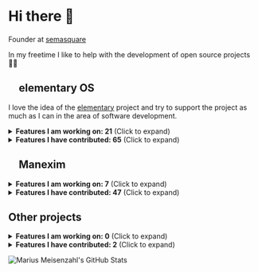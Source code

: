 # Hi there 👋

Founder at [semasquare](https://github.com/semasquare) <img class="emoji" width="16" height="16" src="https://avatars1.githubusercontent.com/u/38842282?s=200&v=4">

In my freetime I like to help with the development of open source projects 👨‍💻

## <img class="emoji" width="16" height="16" src="https://avatars.githubusercontent.com/u/1978534?s=200&v=4"> elementary OS

I love the idea of the [elementary](https://github.com/elementary) project and try to support the project as much as I can in the area of software development.

<details><summary><b>Features I am working on: 21</b> (Click to expand)</summary>
<table>
  <tr>
    <th>Title</th>
    <th>State</th>
    <th>Mergeable</th>
  </tr>
<tr>
    <td><p><a href="https://github.com/elementary/appcenter/pull/1811">elementary/appcenter #1811 · Trigger auto-updates when opening the app</a></p></td>
    <td>👀️ Ready for review</td>
    <td>⚠️ Merging is blocked</td>
  </tr>
<tr>
    <td><p><a href="https://github.com/elementary/appcenter/pull/1791">elementary/appcenter #1791 · Add a manual refresh button to update all caches</a></p></td>
    <td>👀️ Ready for review</td>
    <td>⚠️ Merging is blocked</td>
  </tr>
<tr>
    <td><p><a href="https://github.com/elementary/appcenter/pull/1790">elementary/appcenter #1790 · Pull apt updates less frequently</a></p></td>
    <td>👀️ Ready for review</td>
    <td>⚠️ Merging is blocked</td>
  </tr>
<tr>
    <td><p><a href="https://github.com/elementary/appcenter/pull/1806">elementary/appcenter #1806 · Check for firmware updates</a></p></td>
    <td>👀️ Ready for review</td>
    <td>⚠️ Merging is blocked</td>
  </tr>
<tr>
    <td><p><a href="https://github.com/elementary/camera/pull/204">elementary/camera #204 · Take photo or video on secondary click</a></p></td>
    <td>👀️ Ready for review</td>
    <td>⚠️ Merging is blocked</td>
  </tr>
<tr>
    <td><p><a href="https://github.com/elementary/action-appcenter-review-parse/pull/2">elementary/action-appcenter-review-parse #2 · Parse end of life</a></p></td>
    <td>👀️ Ready for review</td>
    <td>⚠️ Merging is blocked</td>
  </tr>
<tr>
    <td><p><a href="https://github.com/elementary/os/pull/582">elementary/os #582 · Build OSTree based images</a></p></td>
    <td>🏗️ Draft</td>
    <td>⤵️ Mergeable</td>
  </tr>
<tr>
    <td><p><a href="https://github.com/elementary/initial-setup/pull/84">elementary/initial-setup #84 · Set 24h format based on language</a></p></td>
    <td>👀️ Ready for review</td>
    <td>⚠️ Merging is blocked</td>
  </tr>
<tr>
    <td><p><a href="https://github.com/elementary/settings-daemon/pull/10">elementary/settings-daemon #10 · Add clock format</a></p></td>
    <td>👀️ Ready for review</td>
    <td>⚠️ Merging is blocked</td>
  </tr>
<tr>
    <td><p><a href="https://github.com/elementary/code/pull/940">elementary/code #940 · Add build and run controls for Flatpak based projects</a></p></td>
    <td>👀️ Ready for review</td>
    <td>⚠️ Merging is blocked</td>
  </tr>
<tr>
    <td><p><a href="https://github.com/elementary/gala/pull/1080">elementary/gala #1080 · Add "Tile" actions and shortcuts to window menu</a></p></td>
    <td>🏗️ Draft</td>
    <td>⤵️ Mergeable</td>
  </tr>
<tr>
    <td><p><a href="https://github.com/elementary/initial-setup/pull/125">elementary/initial-setup #125 · Check for network access</a></p></td>
    <td>👀️ Ready for review</td>
    <td>⚠️ Merging is blocked</td>
  </tr>
<tr>
    <td><p><a href="https://github.com/elementary/initial-setup/pull/92">elementary/initial-setup #92 · Option to install proprietary codecs</a></p></td>
    <td>👀️ Ready for review</td>
    <td>⚠️ Merging is blocked</td>
  </tr>
<tr>
    <td><p><a href="https://github.com/elementary/wingpanel-indicator-nightlight/pull/72">elementary/wingpanel-indicator-nightlight #72 · Add dark style toggle to indicator</a></p></td>
    <td>🏗️ Draft</td>
    <td>⤵️ Mergeable</td>
  </tr>
<tr>
    <td><p><a href="https://github.com/elementary/wingpanel-indicator-network/pull/201">elementary/wingpanel-indicator-network #201 · Show an indicator icon for each active connection</a></p></td>
    <td>🏗️ Draft</td>
    <td>⤵️ Mergeable</td>
  </tr>
<tr>
    <td><p><a href="https://github.com/elementary/settings-daemon/pull/15">elementary/settings-daemon #15 · Dark mode snoozing</a></p></td>
    <td>👀️ Ready for review</td>
    <td>⚠️ Merging is blocked</td>
  </tr>
<tr>
    <td><p><a href="https://github.com/elementary/installer/pull/504">elementary/installer #504 · Make preseed/kickstart/unattended install possible</a></p></td>
    <td>🏗️ Draft</td>
    <td>⤵️ Mergeable</td>
  </tr>
<tr>
    <td><p><a href="https://github.com/elementary/onboarding/pull/118">elementary/onboarding #118 · Hide Night Light on unsupported hardware</a></p></td>
    <td>🏗️ Draft</td>
    <td>⤵️ Mergeable</td>
  </tr>
<tr>
    <td><p><a href="https://github.com/elementary/switchboard-plug-display/pull/276">elementary/switchboard-plug-display #276 · Hide Night Light on unsupported hardware</a></p></td>
    <td>🏗️ Draft</td>
    <td>⤵️ Mergeable</td>
  </tr>
<tr>
    <td><p><a href="https://github.com/elementary/wallpapers/pull/140">elementary/wallpapers #140 · Add cli tool to handle EXIF metadata</a></p></td>
    <td>🏗️ Draft</td>
    <td>⤵️ Mergeable</td>
  </tr>
<tr>
    <td><p><a href="https://github.com/elementary/plymouth-theme/pull/7">elementary/plymouth-theme #7 · Generate animation assets from SVG</a></p></td>
    <td>👀️ Ready for review</td>
    <td>⚠️ Merging is blocked</td>
  </tr>
</table>
</details>

<details><summary><b>Features I have contributed: 65</b> (Click to expand)</summary>
<p>
<ul>
<li><p><a href="https://github.com/elementary/switchboard-plug-about/pull/209">elementary/switchboard-plug-about #209 · Provide a method for OEMs to include a logo for dark backgrounds</a></p></li>
<li><p><a href="https://github.com/elementary/mail/pull/747">elementary/mail #747 · Use subject for window title of new message window</a></p></li>
<li><p><a href="https://github.com/elementary/appcenter/pull/1807">elementary/appcenter #1807 · Warn about OS runtime mismatch</a></p></li>
<li><p><a href="https://github.com/elementary/initial-setup/pull/133">elementary/initial-setup #133 · Offer to switch to left-handed setup if right clicking "Next"</a></p></li>
<li><p><a href="https://github.com/elementary/appcenter/pull/1793">elementary/appcenter #1793 · Automatically install curated Flatpak updates</a></p></li>
<li><p><a href="https://github.com/elementary/settings-daemon/pull/44">elementary/settings-daemon #44 · Add left handed</a></p></li>
<li><p><a href="https://github.com/elementary/installer/pull/625">elementary/installer #625 · Warn about VMs</a></p></li>
<li><p><a href="https://github.com/elementary/evince/pull/25">elementary/evince #25 · Install elementary icons</a></p></li>
<li><p><a href="https://github.com/elementary/notifications/pull/122">elementary/notifications #122 · Revert "Fix #117: Show icons for daemons (#118)"</a></p></li>
<li><p><a href="https://github.com/elementary/initial-setup/pull/113">elementary/initial-setup #113 · Set hostname</a></p></li>
<li><p><a href="https://github.com/elementary/appcenter/pull/1597">elementary/appcenter #1597 · Application: Fix open button in toasts</a></p></li>
<li><p><a href="https://github.com/elementary/switchboard-plug-about/pull/227">elementary/switchboard-plug-about #227 · Use Pretty Hostname</a></p></li>
<li><p><a href="https://github.com/elementary/notifications/pull/85">elementary/notifications #85 · Play different sound when notification is urgent</a></p></li>
<li><p><a href="https://github.com/elementary/onboarding/pull/135">elementary/onboarding #135 · Set Up Online Accounts</a></p></li>
<li><p><a href="https://github.com/elementary/applications-menu/pull/473">elementary/applications-menu #473 · Prioritize application actions over AppCenter search</a></p></li>
<li><p><a href="https://github.com/elementary/switchboard-plug-pantheon-shell/pull/263">elementary/switchboard-plug-pantheon-shell #263 · Set accent color based on wallpaper</a></p></li>
<li><p><a href="https://github.com/elementary/onboarding/pull/132">elementary/onboarding #132 · Remove unused Granite.Settings</a></p></li>
<li><p><a href="https://github.com/elementary/onboarding/pull/130">elementary/onboarding #130 · Do not use Granite.Settings</a></p></li>
<li><p><a href="https://github.com/elementary/gala/pull/1124">elementary/gala #1124 · Set accent color based on primary color</a></p></li>
<li><p><a href="https://github.com/elementary/stylesheet/pull/1002">elementary/stylesheet #1002 · Give auto button a background</a></p></li>
<li><p><a href="https://github.com/elementary/gala/pull/1106">elementary/gala #1106 · control: Add gexiv2 dependency</a></p></li>
<li><p><a href="https://github.com/elementary/onboarding/pull/126">elementary/onboarding #126 · Set accent color based on wallpaper</a></p></li>
<li><p><a href="https://github.com/elementary/gala/pull/1104">elementary/gala #1104 · Set accent color based on wallpaper</a></p></li>
<li><p><a href="https://github.com/elementary/wallpapers/pull/138">elementary/wallpapers #138 · Accent color</a></p></li>
<li><p><a href="https://github.com/elementary/granite/pull/483">elementary/granite #483 · Get prefers accent color from AccountsService</a></p></li>
<li><p><a href="https://github.com/elementary/wingpanel-indicator-sound/pull/198">elementary/wingpanel-indicator-sound #198 · Fallback to application-default-icon</a></p></li>
<li><p><a href="https://github.com/elementary/sideload/pull/112">elementary/sideload #112 · Unify quotation mark style</a></p></li>
<li><p><a href="https://github.com/elementary/docker/pull/17">elementary/docker #17 · Some cleanup following the best practices</a></p></li>
<li><p><a href="https://github.com/elementary/appcenter/pull/1492">elementary/appcenter #1492 · Hide apps from the Ubuntu repos</a></p></li>
<li><p><a href="https://github.com/elementary/installer/pull/453">elementary/installer #453 · Smarter hostname</a></p></li>
<li><p><a href="https://github.com/elementary/switchboard-plug-about/pull/192">elementary/switchboard-plug-about #192 · Control: Add libappstream dep</a></p></li>
<li><p><a href="https://github.com/elementary/switchboard-plug-about/pull/206">elementary/switchboard-plug-about #206 · Add detail page for firmware releases - Revenge of libfwupd</a></p></li>
<li><p><a href="https://github.com/elementary/switchboard-plug-about/pull/205">elementary/switchboard-plug-about #205 · Fix logic if device is up to date</a></p></li>
<li><p><a href="https://github.com/elementary/appcenter/pull/1496">elementary/appcenter #1496 · Throw a dialog on failure when trying to open an installed app</a></p></li>
<li><p><a href="https://github.com/elementary/docs/pull/56">elementary/docs #56 · Update link to the AppCenter Dashboard GitHub integration</a></p></li>
<li><p><a href="https://github.com/elementary/switchboard-plug-display/pull/262">elementary/switchboard-plug-display #262 · Add 3× scaling setting</a></p></li>
<li><p><a href="https://github.com/elementary/os-patches/pull/164">elementary/os-patches #164 · plymouth: Change default fonts</a></p></li>
<li><p><a href="https://github.com/elementary/switchboard-plug-about/pull/201">elementary/switchboard-plug-about #201 · Provide fallback icon for firmware devices</a></p></li>
<li><p><a href="https://github.com/elementary/switchboard-plug-about/pull/195">elementary/switchboard-plug-about #195 · Show devices without releases</a></p></li>
<li><p><a href="https://github.com/elementary/feedback/pull/34">elementary/feedback #34 · Provide a Flatpak manifest</a></p></li>
<li><p><a href="https://github.com/elementary/switchboard-plug-about/pull/150">elementary/switchboard-plug-about #150 · Add support for fwupd</a></p></li>
<li><p><a href="https://github.com/elementary/plymouth-theme/pull/4">elementary/plymouth-theme #4 · Use BGRT Plymouth theme</a></p></li>
<li><p><a href="https://github.com/elementary/appcenter/pull/1456">elementary/appcenter #1456 · Throw toast when app is installed</a></p></li>
<li><p><a href="https://github.com/elementary/switchboard-plug-about/pull/151">elementary/switchboard-plug-about #151 · Change icon to the cute CPU looking one</a></p></li>
<li><p><a href="https://github.com/elementary/os-patches/pull/152">elementary/os-patches #152 · Use fallback image if BGRT is not supported</a></p></li>
<li><p><a href="https://github.com/elementary/wingpanel-indicator-privacy/pull/25">elementary/wingpanel-indicator-privacy #25 · Add appdata</a></p></li>
<li><p><a href="https://github.com/elementary/default-settings/pull/193">elementary/default-settings #193 · Set default antialiasing to grayscale</a></p></li>
<li><p><a href="https://github.com/elementary/os/pull/407">elementary/os #407 · Optimize build script for Raspberry Pi 4</a></p></li>
<li><p><a href="https://github.com/elementary/onboarding/pull/111">elementary/onboarding #111 · Add a pre-release warning</a></p></li>
<li><p><a href="https://github.com/elementary/granite/pull/434">elementary/granite #434 · Add <code>default-decoration</code> style class constant</a></p></li>
<li><p><a href="https://github.com/elementary/notifications/pull/96">elementary/notifications #96 · Add a demo</a></p></li>
<li><p><a href="https://github.com/elementary/calendar/pull/627">elementary/calendar #627 · Include "film" in movie keywords</a></p></li>
<li><p><a href="https://github.com/elementary/applications-menu/pull/426">elementary/applications-menu #426 · Hide terminal applications</a></p></li>
<li><p><a href="https://github.com/elementary/seeds/pull/53">elementary/seeds #53 · Include flatpak-builder in sdk</a></p></li>
<li><p><a href="https://github.com/elementary/appcenter/pull/1418">elementary/appcenter #1418 · Replace deprecated code</a></p></li>
<li><p><a href="https://github.com/elementary/switchboard-plug-applications/pull/124">elementary/switchboard-plug-applications #124 · Permissions view creates empty files in home folder</a></p></li>
<li><p><a href="https://github.com/elementary/switchboard-plug-pantheon-shell/pull/233">elementary/switchboard-plug-pantheon-shell #233 · Schedule dark mode</a></p></li>
<li><p><a href="https://github.com/elementary/settings-daemon/pull/7">elementary/settings-daemon #7 · Schedule dark mode</a></p></li>
<li><p><a href="https://github.com/elementary/appcenter/pull/1417">elementary/appcenter #1417 · Fix layout for overly wide origin combobox</a></p></li>
<li><p><a href="https://github.com/elementary/wingpanel-indicator-power/pull/146">elementary/wingpanel-indicator-power #146 · Hide percentage in panel when indicator shows calculating</a></p></li>
<li><p><a href="https://github.com/elementary/sideload/pull/99">elementary/sideload #99 · Link to Permission tab of Application Settings</a></p></li>
<li><p><a href="https://github.com/elementary/gala/pull/884">elementary/gala #884 · Add feedback if zooming out is not possible</a></p></li>
<li><p><a href="https://github.com/elementary/gala/pull/877">elementary/gala #877 · Increase maximum for zoom plugin</a></p></li>
<li><p><a href="https://github.com/elementary/default-settings/pull/182">elementary/default-settings #182 · Enable Housekeeping by default</a></p></li>
<li><p><a href="https://github.com/elementary/switchboard-plug-applications/pull/60">elementary/switchboard-plug-applications #60 · Set permissions for flatpaks</a></p></li>
</ul>
</p>
</details>

## <img class="emoji" width="16" height="16" src="https://avatars.githubusercontent.com/u/25073806?s=200&v=4"> Manexim

<details><summary><b>Features I am working on: 7</b> (Click to expand)</summary>
<table>
  <tr>
    <th>Title</th>
    <th>State</th>
    <th>Mergeable</th>
  </tr>
<tr>
    <td><p><a href="https://github.com/manexim/codecard/pull/3">manexim/codecard #3 · Custom syntax styles</a></p></td>
    <td>👀️ Ready for review</td>
    <td>⚠️ Merging is blocked</td>
  </tr>
<tr>
    <td><p><a href="https://github.com/manexim/typewriter/pull/17">manexim/typewriter #17 · Fix language config</a></p></td>
    <td>🏗️ Draft</td>
    <td>⤵️ Mergeable</td>
  </tr>
<tr>
    <td><p><a href="https://github.com/manexim/home/pull/45">manexim/home #45 · Flux</a></p></td>
    <td>🏗️ Draft</td>
    <td>⤵️ Mergeable</td>
  </tr>
<tr>
    <td><p><a href="https://github.com/manexim/news/pull/23">manexim/news #23 · Release version 0.2.0</a></p></td>
    <td>👀️ Ready for review</td>
    <td>⚠️ Merging is blocked</td>
  </tr>
<tr>
    <td><p><a href="https://github.com/manexim/messages/pull/15">manexim/messages #15 · Add support for elementary OS 6</a></p></td>
    <td>👀️ Ready for review</td>
    <td>⚠️ Merging is blocked</td>
  </tr>
<tr>
    <td><p><a href="https://github.com/manexim/flux/pull/1">manexim/flux #1 · Add initial version</a></p></td>
    <td>🏗️ Draft</td>
    <td>⤵️ Mergeable</td>
  </tr>
<tr>
    <td><p><a href="https://github.com/manexim/messages/pull/9">manexim/messages #9 · Add messengers as plugins</a></p></td>
    <td>👀️ Ready for review</td>
    <td>⚠️ Merging is blocked</td>
  </tr>
</table>
</details>

<details><summary><b>Features I have contributed: 47</b> (Click to expand)</summary>
<p>
<ul>
<li><p><a href="https://github.com/manexim/codecard/pull/12">manexim/codecard #12 · Simplify export of Codecard</a></p></li>
<li><p><a href="https://github.com/manexim/insomnia/pull/16">manexim/insomnia #16 · Release version 1.2.0</a></p></li>
<li><p><a href="https://github.com/manexim/insomnia/pull/15">manexim/insomnia #15 · Rename to com.manexim.insomnia</a></p></li>
<li><p><a href="https://github.com/manexim/insomnia/pull/14">manexim/insomnia #14 · Update runtime to 6.1</a></p></li>
<li><p><a href="https://github.com/manexim/insomnia/pull/5">manexim/insomnia #5 · Odin</a></p></li>
<li><p><a href="https://github.com/manexim/codecard/pull/13">manexim/codecard #13 · Use notification instead of toast</a></p></li>
<li><p><a href="https://github.com/manexim/codecard/pull/11">manexim/codecard #11 · Update metainfo</a></p></li>
<li><p><a href="https://github.com/manexim/codecard/pull/10">manexim/codecard #10 · UI fixes</a></p></li>
<li><p><a href="https://github.com/manexim/codecard/pull/5">manexim/codecard #5 · Add stripe key</a></p></li>
<li><p><a href="https://github.com/manexim/codecard/pull/4">manexim/codecard #4 · Fix autosave</a></p></li>
<li><p><a href="https://github.com/manexim/codecard/pull/1">manexim/codecard #1 · Update icon</a></p></li>
<li><p><a href="https://github.com/manexim/codecard/pull/2">manexim/codecard #2 · Satisfy linter</a></p></li>
<li><p><a href="https://github.com/manexim/home/pull/51">manexim/home #51 · Release version 0.6.0</a></p></li>
<li><p><a href="https://github.com/manexim/home/pull/44">manexim/home #44 · Odin</a></p></li>
<li><p><a href="https://github.com/manexim/news/pull/22">manexim/news #22 · Redesign UI</a></p></li>
<li><p><a href="https://github.com/manexim/news/pull/21">manexim/news #21 · Generate constants</a></p></li>
<li><p><a href="https://github.com/manexim/news/pull/20">manexim/news #20 · Flux</a></p></li>
<li><p><a href="https://github.com/manexim/news/pull/17">manexim/news #17 · Odin</a></p></li>
<li><p><a href="https://github.com/manexim/insomnia/pull/13">manexim/insomnia #13 · Release version 1.1.3</a></p></li>
<li><p><a href="https://github.com/manexim/typewriter/pull/25">manexim/typewriter #25 · Release version 0.6.1</a></p></li>
<li><p><a href="https://github.com/manexim/insomnia/pull/12">manexim/insomnia #12 · Release version 1.1.2</a></p></li>
<li><p><a href="https://github.com/manexim/insomnia/pull/11">manexim/insomnia #11 · Improve tooling</a></p></li>
<li><p><a href="https://github.com/manexim/typewriter/pull/24">manexim/typewriter #24 · Release version 0.6.0</a></p></li>
<li><p><a href="https://github.com/manexim/typewriter/pull/22">manexim/typewriter #22 · Update window handling</a></p></li>
<li><p><a href="https://github.com/manexim/typewriter/pull/21">manexim/typewriter #21 · Improve tooling</a></p></li>
<li><p><a href="https://github.com/manexim/typewriter/pull/23">manexim/typewriter #23 · Update Flatpak</a></p></li>
<li><p><a href="https://github.com/manexim/typewriter/pull/13">manexim/typewriter #13 · Odin</a></p></li>
<li><p><a href="https://github.com/manexim/home/pull/46">manexim/home #46 · Fix warnings</a></p></li>
<li><p><a href="https://github.com/manexim/typewriter/pull/12">manexim/typewriter #12 · Improve ci</a></p></li>
<li><p><a href="https://github.com/manexim/news/pull/14">manexim/news #14 · Set Node.js version to 10.17.0</a></p></li>
<li><p><a href="https://github.com/manexim/home/pull/40">manexim/home #40 · Set Node.js version to 10.17.0</a></p></li>
<li><p><a href="https://github.com/manexim/messages/pull/10">manexim/messages #10 · Set Node.js version to 10.17.0</a></p></li>
<li><p><a href="https://github.com/manexim/typewriter/pull/6">manexim/typewriter #6 · Set Node.js version to 10.17.0</a></p></li>
<li><p><a href="https://github.com/manexim/typewriter/pull/5">manexim/typewriter #5 · Add settings for zoom level</a></p></li>
<li><p><a href="https://github.com/manexim/messages/pull/4">manexim/messages #4 · Improve native notifications support</a></p></li>
<li><p><a href="https://github.com/manexim/messages/pull/5">manexim/messages #5 · Add linting</a></p></li>
<li><p><a href="https://github.com/manexim/messages/pull/7">manexim/messages #7 · Open corresponding tab when clicking a notification</a></p></li>
<li><p><a href="https://github.com/manexim/news/pull/3">manexim/news #3 · Updated name as requested for AppCenter</a></p></li>
<li><p><a href="https://github.com/manexim/home/pull/36">manexim/home #36 · Release version 0.5.0</a></p></li>
<li><p><a href="https://github.com/manexim/home/pull/31">manexim/home #31 · Release version 0.4.2</a></p></li>
<li><p><a href="https://github.com/manexim/home/pull/30">manexim/home #30 · Release version 0.4.1</a></p></li>
<li><p><a href="https://github.com/manexim/home/pull/25">manexim/home #25 · Release version 0.4.0</a></p></li>
<li><p><a href="https://github.com/manexim/home/pull/13">manexim/home #13 · Fix for version 0.3.0</a></p></li>
<li><p><a href="https://github.com/manexim/home/pull/11">manexim/home #11 · Release version 0.3.0</a></p></li>
<li><p><a href="https://github.com/manexim/home/pull/5">manexim/home #5 · Suffix symbolic icon names with -symbolic</a></p></li>
<li><p><a href="https://github.com/manexim/home/pull/1">manexim/home #1 · Develop</a></p></li>
<li><p><a href="https://github.com/manexim/home/pull/4">manexim/home #4 · Remove mention of elementary OS in app description</a></p></li>
</ul>
</p>
</details>

## Other projects

<details><summary><b>Features I am working on: 0</b> (Click to expand)</summary>
<p>
<ul>
</ul>
</p>
</details>

<details><summary><b>Features I have contributed: 2</b> (Click to expand)</summary>
<p>
<ul>
<li><a href="https://gitlab.gnome.org/GNOME/libhandy/-/merge_requests/671">GNOME/libhandy #671 · carousel-box: Invalidate cache for children size allocate</a></li>
<li><a href="https://gitlab.freedesktop.org/plymouth/plymouth/-/merge_requests/125">plymouth/plymouth #125 · Use fallback image if BGRT is not supported</a></li>
</ul>
</p>
</details>

![Marius Meisenzahl's GitHub Stats](https://github-readme-stats.vercel.app/api?username=meisenzahl&hide_title=true&show_icons=true)